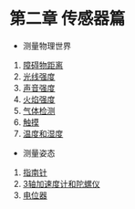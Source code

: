 # 第二章 传感器篇

* 测量物理世界
1. [障碍物距离](ultrasonic_sensor.md)
2. [光线强度](light_sensor.md)
3. [声音强度](sound_sensor.md)
4. [火焰强度](flame_sensor.md)
5. [气体检测](gas_sensor.md)
6. [触摸](touch_sensor.md)
7. [温度和湿度](temperature.md)
* 测量姿态
1. [指南针](compass.md)
2. [3轴加速度计和陀螺仪](gyro.md)
3. [电位器](potentiometer.md)
